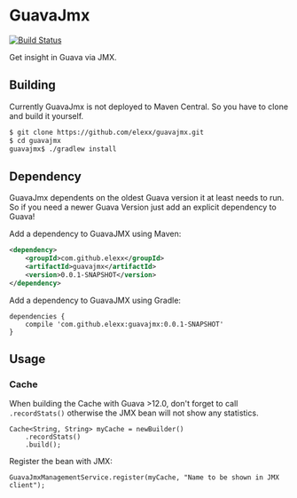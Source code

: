 # GuavaJmx

[![Build Status](https://travis-ci.org/elexx/guavajmx.svg?branch=master)](https://travis-ci.org/elexx/guavajmx)

Get insight in Guava via JMX.

## Building

Currently GuavaJmx is not deployed to Maven Central. So you have to clone and build it yourself.

```bash
$ git clone https://github.com/elexx/guavajmx.git
$ cd guavajmx
guavajmx$ ./gradlew install
```

## Dependency

GuavaJmx dependents on the oldest Guava version it at least needs to run. So if you need a newer Guava Version just add an explicit dependency to Guava!

Add a dependency to GuavaJMX using Maven:

```xml
<dependency>
    <groupId>com.github.elexx</groupId>
    <artifactId>guavajmx</artifactId>
    <version>0.0.1-SNAPSHOT</version>
</dependency>
```

Add a dependency to GuavaJMX using Gradle:

```
dependencies {
    compile 'com.github.elexx:guavajmx:0.0.1-SNAPSHOT'
}
```

## Usage

### Cache

When building the Cache with Guava >12.0, don't forget to call `.recordStats()` otherwise the JMX bean will not show any statistics.

```
Cache<String, String> myCache = newBuilder()
    .recordStats()
    .build();
```

Register the bean with JMX:
```
GuavaJmxManagementService.register(myCache, "Name to be shown in JMX client");
```
